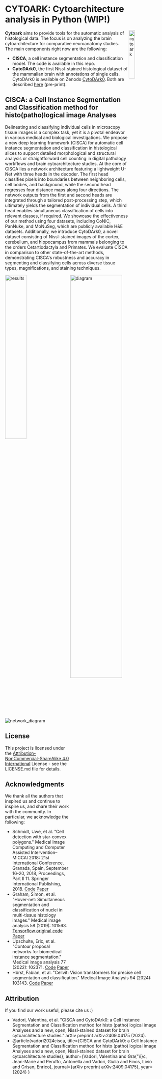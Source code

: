 
# CYTOARK: Cytoarchitecture analysis in Python (WIP!)

<img width="20%" src="https://github.com/Vadori/cytoark/assets/36676465/8bed4528-ffea-49c8-81b9-e457b0d32bf3" alt="cytoark" title="cytoark" align="right">

**Cytoark** aims to provide tools for the automatic analysis of histological data. The focus is on analyzing the brain cytoarchitecture for comparative neuroanatomy studies. The main components right now are the following:
- **CISCA**, a cell instance segmentation and classification model. The code is available in this repo.
- **CytoDArk0**, the first Nissl-stained histological dataset of the mammalian brain with annotations of single cells.  CytoDArk0 is available on Zenodo [CytoDArk0](https://zenodo.org/records/13694738).
Both are described [here](https://www.arxiv.org/abs/2409.04175) (pre-print).


## CISCA: a Cell Instance Segmentation and Classification method for histo(patho)logical image Analyses

Delineating and classifying individual cells in microscopy tissue images is a complex task, yet it is a pivotal endeavor in various medical and biological investigations. We propose a new deep learning framework (CISCA) for automatic cell instance segmentation and classification in histological slices to support detailed morphological and structural analysis or straightforward cell counting in digital pathology workflows and brain cytoarchitecture studies. At the core of CISCA lies a network architecture featuring a lightweight U-Net with three heads in the decoder. The first head classifies pixels into boundaries between neighboring cells, cell bodies, and background, while the second head regresses four distance maps along four directions. The network outputs from the first and second heads are integrated through a tailored post-processing step, which ultimately yields the segmentation of individual cells. A third head enables simultaneous classification of cells into relevant classes, if required. We showcase the effectiveness of our method using four datasets, including CoNIC, PanNuke, and MoNuSeg, which are publicly available H\&E datasets. Additionally, we introduce CytoDArk0, a novel dataset consisting of Nissl-stained images of the cortex, cerebellum, and hippocampus from mammals belonging to the orders Cetartiodactyla and Primates. We evaluate CISCA in comparison to other state-of-the-art methods, demonstrating CISCA's robustness and accuracy in segmenting and classifying cells across diverse tissue types, magnifications, and staining techniques.

<img width="37%" src="https://github.com/user-attachments/assets/c38a5ed4-080d-42bd-8947-d1788641203e" alt="results" title="results" align="left">
<img width="58%" src="https://github.com/user-attachments/assets/e90d6022-1b58-4c6f-9358-802cf17b74e2" alt="diagram" title="diagram" align="right">

![network_diagram](https://github.com/user-attachments/assets/1a8673b4-fb60-46f1-8398-514299a1ca65)

[^Comment]:  ## Getting Started

[^Comment]:  ### Dependencies

[^Comment]:  ### Installing

[^Comment]:  ### Executing program

## License

This project is licensed under the [Attribution-NonCommercial-ShareAlike 4.0 International](https://creativecommons.org/licenses/by-nc-sa/4.0/deed.en) License - see the LICENSE.md file for details.

## Acknowledgments
We thank all the authors that inspired us and continue to inspire us, and share their work with the community. In particular, we acknowledge the following:
- Schmidt, Uwe, et al. "Cell detection with star-convex polygons." Medical Image Computing and Computer Assisted Intervention–MICCAI 2018: 21st International Conference, Granada, Spain, September 16-20, 2018, Proceedings, Part II 11. Springer International Publishing, 2018. [Code](https://github.com/stardist/stardist) [Paper](https://link.springer.com/chapter/10.1007/978-3-030-00934-2_30)
- Graham, Simon, et al. "Hover-net: Simultaneous segmentation and classification of nuclei in multi-tissue histology images." Medical image analysis 58 (2019): 101563. [Tensorflow original code](https://github.com/vqdang/hover_net/tree/tensorflow-final) [Paper](https://www.sciencedirect.com/science/article/pii/S1361841519301045)
- Upschulte, Eric, et al. "Contour proposal networks for biomedical instance segmentation." Medical image analysis 77 (2022): 102371. [Code](https://github.com/FZJ-INM1-BDA/celldetection/tree/main) [Paper](https://www.sciencedirect.com/science/article/pii/S136184152200024X)
- Hörst, Fabian, et al. "Cellvit: Vision transformers for precise cell segmentation and classification." Medical Image Analysis 94 (2024): 103143. [Code](https://github.com/TIO-IKIM/CellViT) [Paper](https://www.sciencedirect.com/science/article/pii/S1361841524000689)

## Attribution
If you find our work useful, please cite us :)
- Vadori, Valentina, et al. "CISCA and CytoDArk0: a Cell Instance Segmentation and Classification method for histo (patho) logical image Analyses and a new, open, Nissl-stained dataset for brain cytoarchitecture studies." arXiv preprint arXiv:2409.04175 (2024).
- @article{vadori2024cisca,
  title={CISCA and CytoDArk0: a Cell Instance Segmentation and Classification method for histo (patho) logical image Analyses and a new, open, Nissl-stained dataset for brain cytoarchitecture studies},
  author={Vadori, Valentina and Gra{\"\i}c, Jean-Marie and Peruffo, Antonella and Vadori, Giulia and Finos, Livio and Grisan, Enrico},
  journal={arXiv preprint arXiv:2409.04175},
  year={2024}
}



